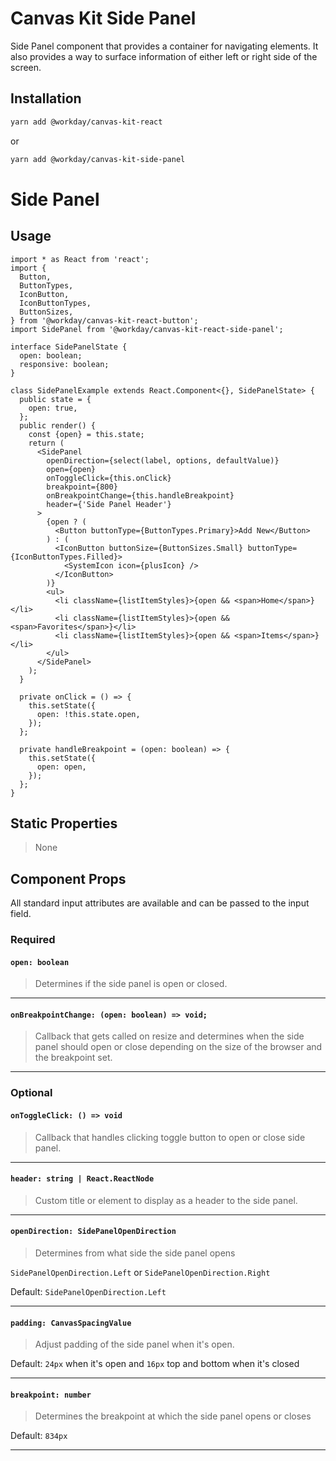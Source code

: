 # Canvas Kit Side Panel

Side Panel component that provides a container for navigating elements. It also provides a way to
surface information of either left or right side of the screen.

## Installation

```sh
yarn add @workday/canvas-kit-react
```

or

```sh
yarn add @workday/canvas-kit-side-panel
```

# Side Panel

## Usage

```tsx
import * as React from 'react';
import {
  Button,
  ButtonTypes,
  IconButton,
  IconButtonTypes,
  ButtonSizes,
} from '@workday/canvas-kit-react-button';
import SidePanel from '@workday/canvas-kit-react-side-panel';

interface SidePanelState {
  open: boolean;
  responsive: boolean;
}

class SidePanelExample extends React.Component<{}, SidePanelState> {
  public state = {
    open: true,
  };
  public render() {
    const {open} = this.state;
    return (
      <SidePanel
        openDirection={select(label, options, defaultValue)}
        open={open}
        onToggleClick={this.onClick}
        breakpoint={800}
        onBreakpointChange={this.handleBreakpoint}
        header={'Side Panel Header'}
      >
        {open ? (
          <Button buttonType={ButtonTypes.Primary}>Add New</Button>
        ) : (
          <IconButton buttonSize={ButtonSizes.Small} buttonType={IconButtonTypes.Filled}>
            <SystemIcon icon={plusIcon} />
          </IconButton>
        )}
        <ul>
          <li className={listItemStyles}>{open && <span>Home</span>}</li>
          <li className={listItemStyles}>{open && <span>Favorites</span>}</li>
          <li className={listItemStyles}>{open && <span>Items</span>}</li>
        </ul>
      </SidePanel>
    );
  }

  private onClick = () => {
    this.setState({
      open: !this.state.open,
    });
  };

  private handleBreakpoint = (open: boolean) => {
    this.setState({
      open: open,
    });
  };
}
```

## Static Properties

> None

## Component Props

All standard input attributes are available and can be passed to the input field.

### Required

#### `open: boolean`

> Determines if the side panel is open or closed.

---

#### `onBreakpointChange: (open: boolean) => void;`

> Callback that gets called on resize and determines when the side panel should open or close
> depending on the size of the browser and the breakpoint set.

---

### Optional

#### `onToggleClick: () => void`

> Callback that handles clicking toggle button to open or close side panel.

---

#### `header: string | React.ReactNode`

> Custom title or element to display as a header to the side panel.

---

#### `openDirection: SidePanelOpenDirection`

> Determines from what side the side panel opens

`SidePanelOpenDirection.Left` or `SidePanelOpenDirection.Right`

Default: `SidePanelOpenDirection.Left`

---

#### `padding: CanvasSpacingValue`

> Adjust padding of the side panel when it's open.

Default: `24px` when it's open and `16px` top and bottom when it's closed

---

#### `breakpoint: number`

> Determines the breakpoint at which the side panel opens or closes

Default: `834px`

---
